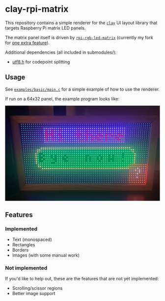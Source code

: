 # clay-rpi-matrix

This repository contains a simple renderer for the [`clay`](https://github.com/nicbarker/clay) UI
layout library that targets Raspberry Pi matrix LED panels.

The matrix panel itself is driven by [`rpi-rgb-led-matrix`](https://github.com/hzeller/rpi-rgb-led-matrix)
(currently my fork for [one extra feature](https://github.com/hzeller/rpi-rgb-led-matrix/issues/1775)).

Additional dependencies (all included in submodules/):
- [utf8.h](https://github.com/sheredom/utf8.h) for codepoint splitting

## Usage

See [`examples/basic/main.c`](examples/basic/main.c) for a simple example of how to use the renderer.

If run on a 64x32 panel, the example program looks like:

![preview of the example on hardware](./examples/basic/output.jpg)

## Features
### Implemented
- Text (monospaced)
- Rectangles
- Borders
- Images (with some manual work)

### Not implemented

If you'd like to help out, these are the features that are not yet implemented:

- Scrolling/scissor regions
- Better image support
